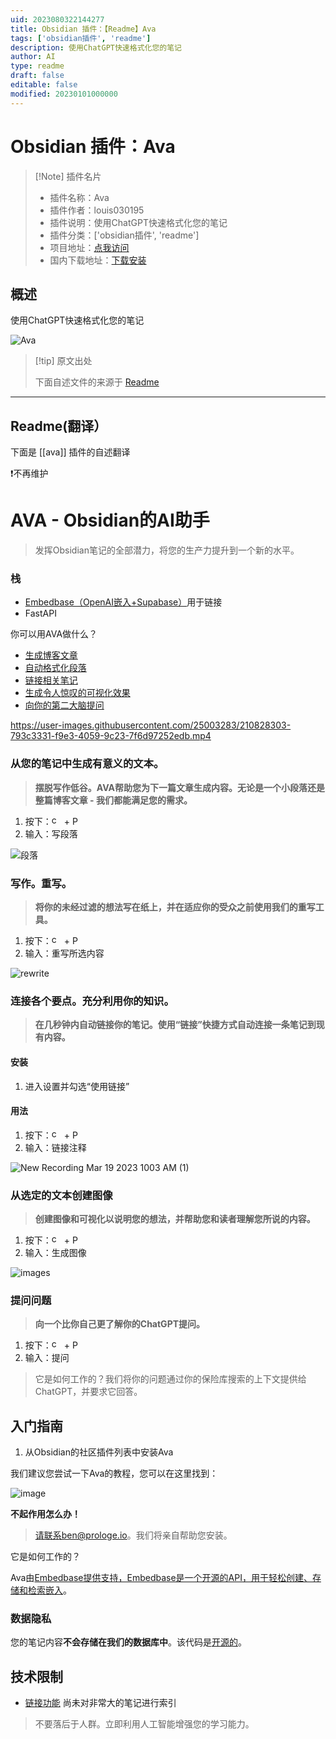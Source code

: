 ```yaml
---
uid: 2023080322144277
title: Obsidian 插件：【Readme】Ava
tags: ['obsidian插件', 'readme']
description: 使用ChatGPT快速格式化您的笔记
author: AI
type: readme
draft: false
editable: false
modified: 20230101000000
---
```


# Obsidian 插件：Ava

> [!Note] 插件名片
> - 插件名称：Ava
> - 插件作者：louis030195
> - 插件说明：使用ChatGPT快速格式化您的笔记
> - 插件分类：['obsidian插件', 'readme']
> - 项目地址：[点我访问](https://github.com/louis030195/obsidian-ava)
> - 国内下载地址：[下载安装](https://pkmer.cn/products/plugin/pluginMarket/?ava)

## 概述

使用ChatGPT快速格式化您的笔记

![Ava](https://cdn.pkmer.cn/covers/ava_new.gif!pkmer)

> [!tip] 原文出处
> 
>下面自述文件的来源于 [Readme](https://ghproxy.net/https://raw.githubusercontent.com/different-ai/obsidian-ava/main/README.md)
> 

---

## Readme(翻译）

下面是 [[ava]] 插件的自述翻译


❗️不再维护
# AVA - Obsidian的AI助手

> 发挥Obsidian笔记的全部潜力，将您的生产力提升到一个新的水平。

### 栈

- [Embedbase（OpenAI嵌入+Supabase）](https://github.com/different-ai/embedbase)用于链接
- FastAPI

你可以用AVA做什么？

- [生成博客文章](https://github.com/louis030195/obsidian-ava/blob/main/README.md#generate-meaningful-text-from-your-notes)
- [自动格式化段落](https://github.com/louis030195/obsidian-ava/blob/main/README.md#write-rewrite)
- [链接相关笔记](https://github.com/louis030195/obsidian-ava/blob/main/README.md#connect-the-dots-leverage-your-knowledge)
- [生成令人惊叹的可视化效果](https://github.com/louis030195/obsidian-ava/blob/main/README.md#create-images-from-selected-text)
- [向你的第二大脑提问](https://github.com/louis030195/obsidian-ava/blob/main/README.md#ask-questions)

https://user-images.githubusercontent.com/25003283/210828303-793c3331-f9e3-4059-9c23-7f6d97252edb.mp4

### 从您的笔记中生成有意义的文本。

> **摆脱写作低谷。AVA帮助您为下一篇文章生成内容。无论是一个小段落还是整篇博客文章 - 我们都能满足您的需求。**

1. 按下：<img  alt="cmd" src="https://upload.wikimedia.org/wikipedia/commons/thumb/8/8b/Looped_square_on_white_background.svg/560px-Looped_square_on_white_background.svg.png?20071209071920" width="16" height="16"> + P
2. 输入：写段落

![段落](https://user-images.githubusercontent.com/11430621/207849826-aa59103a-3e60-47ec-85bd-45076ebf8960.gif)

### 写作。重写。

> **将你的未经过滤的想法写在纸上，并在适应你的受众之前使用我们的重写工具。**

1. 按下：<img  alt="cmd" src="https://upload.wikimedia.org/wikipedia/commons/thumb/8/8b/Looped_square_on_white_background.svg/560px-Looped_square_on_white_background.svg.png?20071209071920" width="16" height="16"> + P
2. 输入：重写所选内容

![rewrite](https://user-images.githubusercontent.com/25003283/213139728-23ad27fa-1c05-4e58-8bad-5ec41768d1e5.gif)

### 连接各个要点。充分利用你的知识。

> **在几秒钟内自动链接你的笔记。使用“链接”快捷方式自动连接一条笔记到现有内容。**

#### 安装

1. 进入设置并勾选“使用链接”

#### 用法

1. 按下：<img  alt="cmd" src="https://upload.wikimedia.org/wikipedia/commons/thumb/8/8b/Looped_square_on_white_background.svg/560px-Looped_square_on_white_background.svg.png?20071209071920" width="16" height="16"> + P
2. 输入：链接注释

![New Recording Mar 19 2023 1003 AM (1)](https://user-images.githubusercontent.com/25003283/226165955-87a59a7c-a8bc-45f9-9e14-c92fec429861.gif)

### 从选定的文本创建图像

> **创建图像和可视化以说明您的想法，并帮助您和读者理解您所说的内容。**

1. 按下：<img  alt="cmd" src="https://upload.wikimedia.org/wikipedia/commons/thumb/8/8b/Looped_square_on_white_background.svg/560px-Looped_square_on_white_background.svg.png?20071209071920" width="16" height="16"> + P
2. 输入：生成图像

![images](https://user-images.githubusercontent.com/25003283/208254052-136f3fac-3ef6-46d5-85eb-73a4d249ffdf.gif)

### 提问问题

> **向一个比你自己更了解你的ChatGPT提问。**

1. 按下：<img  alt="cmd" src="https://upload.wikimedia.org/wikipedia/commons/thumb/8/8b/Looped_square_on_white_background.svg/560px-Looped_square_on_white_background.svg.png?20071209071920" width="16" height="16"> + P
2. 输入：提问

> 它是如何工作的？我们将你的问题通过你的保险库搜索的上下文提供给ChatGPT，并要求它回答。

## 入门指南

1. 从Obsidian的社区插件列表中安装Ava

我们建议您尝试一下Ava的教程，您可以在这里找到：

![image](https://user-images.githubusercontent.com/25003283/213156343-c44c0e64-8c22-47f2-81b3-2faad460a717.png)

**不起作用怎么办！**

> 请联系ben@prologe.io。我们将亲自帮助您安装。

它是如何工作的？

Ava由[Embedbase提供支持，Embedbase是一个开源的API，用于轻松创建、存储和检索嵌入](https://github.com/another-ai/embedbase-ava)。

### 数据隐私

您的笔记内容**不会存储在我们的数据库中**。该代码是[开源的](https://github.com/different-ai/embedbase-ava)。

## 技术限制

- [链接功能](https://github.com/louis030195/obsidian-ava/blob/main/README.md#connect-the-dots-leverage-your-knowledge) 尚未对非常大的笔记进行索引

> 不要落后于人群。立即利用人工智能增强您的学习能力。



